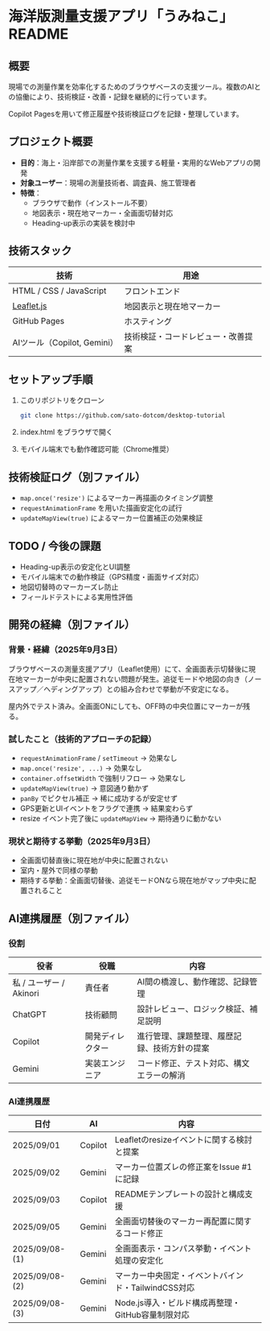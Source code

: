 # 海洋版測量支援アプリ「うみねこ」README

## 概要

現場での測量作業を効率化するためのブラウザベースの支援ツール。複数のAIとの協働により、技術検証・改善・記録を継続的に行っています。

Copilot Pagesを用いて修正履歴や技術検証ログを記録・整理しています。

## プロジェクト概要

- **目的**：海上・沿岸部での測量作業を支援する軽量・実用的なWebアプリの開発  
- **対象ユーザー**：現場の測量技術者、調査員、施工管理者  
- **特徴**：
  - ブラウザで動作（インストール不要）
  - 地図表示・現在地マーカー・全画面切替対応
  - Heading-up表示の実装を検討中

## 技術スタック

| 技術         | 用途               |
|--------------|--------------------|
| HTML / CSS / JavaScript | フロントエンド       |
| [Leaflet.js](https://Leaflet.js) | 地図表示と現在地マーカー |
| GitHub Pages | ホスティング       |
| AIツール（Copilot, Gemini） | 技術検証・コードレビュー・改善提案 |

## セットアップ手順

1. このリポジトリをクローン  
   ```bash
   git clone https://github.com/sato-dotcom/desktop-tutorial

2. index.html をブラウザで開く

3. モバイル端末でも動作確認可能（Chrome推奨）


## 技術検証ログ（別ファイル）

- `map.once('resize')` によるマーカー再描画のタイミング調整  
- `requestAnimationFrame` を用いた描画安定化の試行  
- `updateMapView(true)` によるマーカー位置補正の効果検証  

## TODO / 今後の課題

- Heading-up表示の安定化とUI調整  
- モバイル端末での動作検証（GPS精度・画面サイズ対応）  
- 地図切替時のマーカーズレ防止  
- フィールドテストによる実用性評価  

## 開発の経緯（別ファイル）

### 背景・経緯（2025年9月3日）

ブラウザベースの測量支援アプリ（Leaflet使用）にて、全画面表示切替後に現在地マーカーが中央に配置されない問題が発生。追従モードや地図の向き（ノースアップ／ヘディングアップ）との組み合わせで挙動が不安定になる。

屋内外でテスト済み。全画面ONにしても、OFF時の中央位置にマーカーが残る。

### 試したこと（技術的アプローチの記録）

- `requestAnimationFrame` / `setTimeout` → 効果なし  
- `map.once('resize', ...)` → 効果なし  
- `container.offsetWidth` で強制リフロー → 効果なし  
- `updateMapView(true)` → 意図通り動かず  
- `panBy` でピクセル補正 → 稀に成功するが安定せず  
- GPS更新とUIイベントをフラグで連携 → 結果変わらず  
- resize イベント完了後に `updateMapView` → 期待通りに動かない  

### 現状と期待する挙動（2025年9月3日）

- 全画面切替直後に現在地が中央に配置されない  
- 室内・屋外で同様の挙動  
- 期待する挙動：全画面切替後、追従モードONなら現在地がマップ中央に配置されること  

## AI連携履歴（別ファイル）

### 役割

| 役者       | 役職             | 内容                                     |
|------------|------------------|------------------------------------------|
| 私 / ユーザー / Akinori | 責任者           | AI間の橋渡し、動作確認、記録管理             |
| ChatGPT    | 技術顧問         | 設計レビュー、ロジック検証、補足説明         |
| Copilot    | 開発ディレクター | 進行管理、課題整理、履歴記録、技術方針の提案 |
| Gemini     | 実装エンジニア   | コード修正、テスト対応、構文エラーの解消     |

### AI連携履歴

| 日付       | AI      | 内容                                                   |
|------------|---------|--------------------------------------------------------|
| 2025/09/01 | Copilot | Leafletのresizeイベントに関する検討と提案             |
| 2025/09/02 | Gemini  | マーカー位置ズレの修正案をIssue #1に記録              |
| 2025/09/03 | Copilot | READMEテンプレートの設計と構成支援                    |
| 2025/09/05 | Gemini  | 全画面切替後のマーカー再配置に関するコード修正        |
| 2025/09/08-(1) | Gemini  | 全画面表示・コンパス挙動・イベント処理の安定化       |
| 2025/09/08-(2) | Gemini  | マーカー中央固定・イベントバインド・TailwindCSS対応  |
| 2025/09/08-(3) | Gemini  | Node.js導入・ビルド構成再整理・GitHub容量制限対応     |
